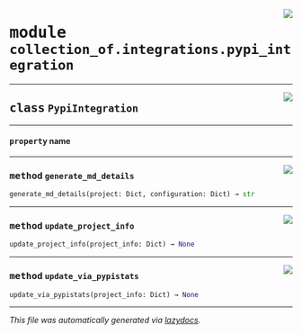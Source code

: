 <!-- markdownlint-disable -->

<a href="https://github.com/khulnasoft/collection-of-generator/blob/main/src/collection_of/integrations/pypi_integration.py#L0"><img align="right" style="float:right;" src="https://img.shields.io/badge/-source-cccccc?style=flat-square"></a>

# <kbd>module</kbd> `collection_of.integrations.pypi_integration`






---

<a href="https://github.com/khulnasoft/collection-of-generator/blob/main/src/collection_of/integrations/pypi_integration.py#L17"><img align="right" style="float:right;" src="https://img.shields.io/badge/-source-cccccc?style=flat-square"></a>

## <kbd>class</kbd> `PypiIntegration`





---

#### <kbd>property</kbd> name







---

<a href="https://github.com/khulnasoft/collection-of-generator/blob/main/src/collection_of/integrations/pypi_integration.py#L34"><img align="right" style="float:right;" src="https://img.shields.io/badge/-source-cccccc?style=flat-square"></a>

### <kbd>method</kbd> `generate_md_details`

```python
generate_md_details(project: Dict, configuration: Dict) → str
```





---

<a href="https://github.com/khulnasoft/collection-of-generator/blob/main/src/collection_of/integrations/pypi_integration.py#L22"><img align="right" style="float:right;" src="https://img.shields.io/badge/-source-cccccc?style=flat-square"></a>

### <kbd>method</kbd> `update_project_info`

```python
update_project_info(project_info: Dict) → None
```





---

<a href="https://github.com/khulnasoft/collection-of-generator/blob/main/src/collection_of/integrations/pypi_integration.py#L86"><img align="right" style="float:right;" src="https://img.shields.io/badge/-source-cccccc?style=flat-square"></a>

### <kbd>method</kbd> `update_via_pypistats`

```python
update_via_pypistats(project_info: Dict) → None
```








---

_This file was automatically generated via [lazydocs](https://github.com/khulnasoft/lazydocs)._
